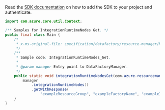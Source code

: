 Read the [SDK documentation](https://github.com/Azure/azure-sdk-for-java/blob/azure-resourcemanager-datafactory_1.0.0-beta.10/sdk/datafactory/azure-resourcemanager-datafactory/README.md) on how to add the SDK to your project and authenticate.

```java
import com.azure.core.util.Context;

/** Samples for IntegrationRuntimeNodes Get. */
public final class Main {
    /*
     * x-ms-original-file: specification/datafactory/resource-manager/Microsoft.DataFactory/stable/2018-06-01/examples/IntegrationRuntimeNodes_Get.json
     */
    /**
     * Sample code: IntegrationRuntimeNodes_Get.
     *
     * @param manager Entry point to DataFactoryManager.
     */
    public static void integrationRuntimeNodesGet(com.azure.resourcemanager.datafactory.DataFactoryManager manager) {
        manager
            .integrationRuntimeNodes()
            .getWithResponse(
                "exampleResourceGroup", "exampleFactoryName", "exampleIntegrationRuntime", "Node_1", Context.NONE);
    }
}
```

